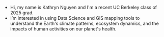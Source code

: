 -  Hi, my name is Kathryn Nguyen and I'm a recent UC Berkeley class of 2025 grad.
-  I’m interested in using Data Science and GIS mapping tools to understand the Earth's climate patterns, ecosystem dynamics, and the impacts of human activities on our planet's health.

<!---
katnguyen143/katnguyen143 is a ✨ special ✨ repository because its `README.md` (this file) appears on your GitHub profile.
You can click the Preview link to take a look at your changes.
--->
